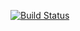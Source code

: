 [![Build Status](https://travis-ci.org/anjayluh/fastfoodapi.svg?branch=master)](https://travis-ci.org/anjayluh/fastfoodapi)
